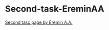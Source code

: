 # Second-task-EreminAA

[Second tasc page by Eremin A.A.](https://lexsamara.github.io/Second-task-EreminAA/)

